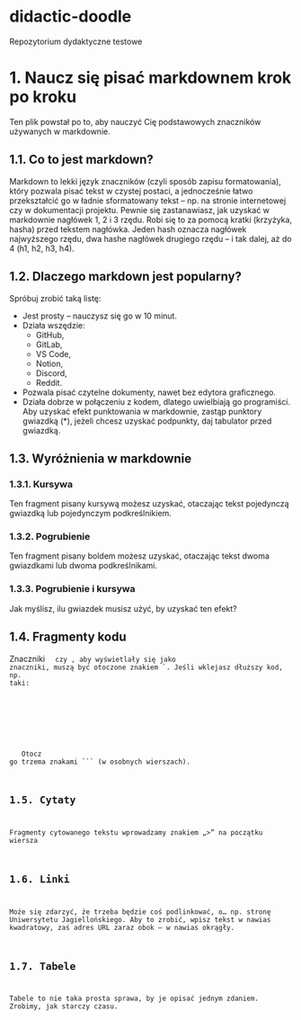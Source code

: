 # didactic-doodle
Repozytorium dydaktyczne testowe

# 1.	Naucz się pisać markdownem krok po kroku
Ten plik powstał po to, aby nauczyć Cię podstawowych znaczników używanych w markdownie. 
## 1.1.	Co to jest markdown?
Markdown to lekki język znaczników (czyli sposób zapisu formatowania), który pozwala pisać tekst w czystej postaci, a jednocześnie łatwo przekształcić go w ładnie sformatowany tekst – np. na stronie internetowej czy w dokumentacji projektu.
Pewnie się zastanawiasz, jak uzyskać w markdownie nagłówek 1, 2 i 3 rzędu. Robi się to za pomocą kratki (krzyżyka, hasha) przed tekstem nagłówka. Jeden hash oznacza nagłówek najwyższego rzędu, dwa hashe nagłówek drugiego rzędu – i tak dalej, aż do 4 (h1, h2, h3, h4). 
## 1.2.	Dlaczego markdown jest popularny?
Spróbuj zrobić taką listę:
* Jest prosty – nauczysz się go w 10 minut.
*	Działa wszędzie: 
    * GitHub, 
    * GitLab, 
    * VS Code, 
    * Notion, 
    * Discord, 
    * Reddit.
* Pozwala pisać czytelne dokumenty, nawet bez edytora graficznego.
* Działa dobrze w połączeniu z kodem, dlatego uwielbiają go programiści.
Aby uzyskać efekt punktowania w markdownie, zastąp punktory gwiazdką (*), jeżeli chcesz uzyskać podpunkty, daj tabulator przed gwiazdką.
## 1.3.	Wyróżnienia w markdownie
### 1.3.1.	Kursywa
Ten fragment pisany kursywą możesz uzyskać, otaczając tekst pojedynczą gwiazdką lub pojedynczym podkreślnikiem.
### 1.3.2.	Pogrubienie
Ten fragment pisany boldem możesz uzyskać, otaczając tekst dwoma gwiazdkami lub dwoma podkreślnikami.
### 1.3.3.	Pogrubienie i kursywa
Jak myślisz, ilu gwiazdek musisz użyć, by uzyskać ten efekt?
## 1.4.	Fragmenty kodu
Znaczniki <code> <quote> czy <text>, aby wyświetlały się jako znaczniki, muszą być otoczone znakiem `. 
Jeśli wklejasz dłuższy kod, np. taki:
<XML>
	<header>
	</header>
	<body>
		<div>
		</div>
	</body>
</XML>
Otocz go trzema znakami ``` (w osobnych wierszach).

## 1.5.	Cytaty
Fragmenty cytowanego tekstu wprowadzamy znakiem „>” na początku wiersza
## 1.6.	Linki
Może się zdarzyć, że trzeba będzie coś podlinkować, o… np. stronę Uniwersytetu Jagiellońskiego. Aby to zrobić, wpisz tekst w nawias kwadratowy, zaś adres URL zaraz obok – w nawias okrągły. 
## 1.7.	Tabele
Tabele to nie taka prosta sprawa, by je opisać jednym zdaniem. Zrobimy, jak starczy czasu. 

